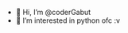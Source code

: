 - 👋 Hi, I’m @coderGabut
- 👀 I’m interested in python ofc :v

<!---
coderGabut/coderGabut is a ✨ special ✨ repository because its `README.md` (this file) appears on your GitHub profile.
You can click the Preview link to take a look at your changes.
--->
